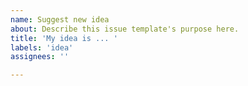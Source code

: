 ```yaml
---
name: Suggest new idea
about: Describe this issue template's purpose here.
title: 'My idea is ... '
labels: 'idea'
assignees: ''

---
```




